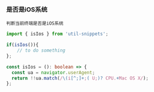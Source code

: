 ### 是否是iOS系统

`判断当前终端是否是iOS系统`

<template>
    <b>使用</b>
</template>

```ts
import { isIos } from 'util-snippets';

if(isIos()){
    // to do something
};
```

<template>
    <b>代码</b>
</template>

```ts
const isIos = (): boolean => {
  const ua = navigator.userAgent;
  return !!ua.match(/\(i[^;]+;( U;)? CPU.+Mac OS X/);
};
```


<style>
    b {
        color: #3eaf7c;
    }
</style>